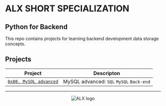 # ALX SHORT SPECIALIZATION

## Python for Backend

This repo contains projects for learning backend development data storage concepts.

## Projects

| Project | Descripton |
| ------- | ---------- |
| [`0x00. MySQL advanced`](0x00-MySQL_Advanced) | MySQL advanced: `SQL` `MySQL` `Back-end` |
---
<div align="center">
  <img src="https://lh3.googleusercontent.com/vH1HTHhq7BIEuhIDuEc2Wrc2LgZigsJEWDR56ALuDFRZv9-jqCgHNHuBHIB-fLrrbwp7tJ8b7qeIJo0VtHUh=s0" alt="ALX logo">
</div>